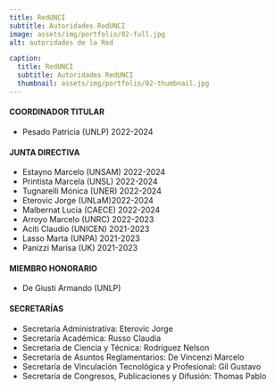```yaml
---
title: RedUNCI
subtitle: Autoridades RedUNCI
image: assets/img/portfolio/02-full.jpg
alt: autoridades de la Red

caption:
  title: RedUNCI
  subtitle: Autoridades RedUNCI
  thumbnail: assets/img/portfolio/02-thumbnail.jpg
---
```

#### COORDINADOR TITULAR
- Pesado Patricia (UNLP) 2022-2024
#### JUNTA DIRECTIVA

- Estayno Marcelo (UNSAM) 2022-2024
- Printista Marcela (UNSL) 2022-2024
- Tugnarelli Mónica (UNER) 2022-2024
- Eterovic Jorge (UNLaM)2022-2024
- Malbernat Lucia (CAECE) 2022-2024
- Arroyo Marcelo (UNRC) 2022-2023
- Aciti Claudio (UNICEN) 2021-2023
- Lasso Marta (UNPA) 2021-2023
- Panizzi Marisa (UK) 2021-2023

#### MIEMBRO HONORARIO

- De Giusti Armando (UNLP)

#### SECRETARÍAS

- Secretaría Administrativa: Eterovic Jorge
- Secretaría Académica: Russo Claudia
- Secretaría de Ciencia y Técnica: Rodríguez Nelson
- Secretaría de Asuntos Reglamentarios: De Vincenzi Marcelo
- Secretaría de Vinculación Tecnológica y Profesional: Gil Gustavo
- Secretaría de Congresos, Publicaciones y Difusión: Thomas Pablo


